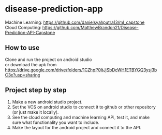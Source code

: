 # disease-prediction-app
Machine Learning: https://github.com/danielsyahputra13/ml_capstone <br>
Cloud Computing: https://github.com/MatthewBrandon21/Disease-Prediction-API-Capstone 

## How to use
Clone and run the project on android studio <br>or download the apk from https://drive.google.com/drive/folders/1CZhpP0ltJjSbDcWH1ETBYGQ3ysj3bC3x?usp=sharing

## Project step by step
1. Make a new android studio project.
2. Set the VCS on android studio to connect it to github or other repository (or just make it locally).
3. See the cloud computing and machine learning API, test it, and make sure what functionality you want to include.
4. Make the layout for the android project and connect it to the API.
